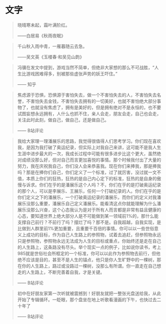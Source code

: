 # 文字



> 晓晴寒未起，霜叶满阶红。
>
> ——白居易《秋雨夜眠》




> 千山秋入雨中青，一雁暮随云去急。
>
> ——吴文英《玉楼春·和吴见山韵》



> 冯骥在发文中提到，游戏当然不简单，但绝非大家想的那么不可战胜，“人生比游戏困难得多，别被那些虚张声势的妖王吓住。”
>
> —— 知乎

> 焦虑源于恐惧，恐惧源于害怕失去，做一个不害怕失去的人，不害怕失去名誉，不害怕失去金钱，不害怕失去拥有的一切美好，也就不害怕绝大部分事物了，也就没有焦虑了，拥有是美好的，但是拥有绝对不是永恒的，也不要试图妄想永远拥有，人什么也抓不住，亲人会走，朋友会走，自己也会走，关注此时此刻，做自己，做自己，还是做自己。
>
> —— B站评论


> 我给大家理一理潘展乐的思路，我觉得很值得人们思考学习。你们现在喜欢我，是因为我打破了奥运纪录，但实际上对我自己来讲，这可能不是我人生生涯中进步最大的一次，我成长过程中可能有很多进步比这个更大，虽然绝对成绩没那么好，但对自己而言更加喜悦的事情。那个时候我付出了大量的努力，我在庆祝我自己，你们没人会来恭喜我。现在你们来捧我，那是捧我吗？那是在捧你们自己，你们定义了一个标准，过了就厉害，没过就一文不值，本质上你们的狂热，狂热的是自己内心定下的标准，狂热的是自身的傲慢与诉求。你们在乎的是潘展乐这个人吗？不，你们在乎的是打破奥运纪录的那个人，可以是李展乐、王展乐，任何一个打破纪录的人。你们在乎的是你们定义之下的潘展乐，一个打破奥运纪录的潘展乐，而你们的定义对我潘展乐没那么重要，潘展乐自己定义潘展乐。能看清这点你就能理解为什么潘展乐没那么兴奋，这个心态我认为是对于所有人而言都是非常有益且健康的心态，要知道世界上绝大部分人是不可能做到某一领域前1%的，那什么能支撑自己前行？不前行了吗？摆烂了吗？那不是。自我超越，自我实现，是比做到人群里前1%更加重要，且重要千百倍的事情。你可以以一些世俗意义上成功的目标，作为自己人生路上的参照物，试着去追赶，但参照物永远只是参照物，参照物永远无法成为人生的目标或重点，你始终还是走在自己的人生路上，这条路没有尽头。举个现实一点的例子，比如说你读书，考上985就是世俗社会所框定的一个标准，你可以以此作为参照物去前行，但他绝不应该是目的，甚至不是人生的锚点，他只是你人生旷野中的一棵树，那在你的人生路上，路过或没路过一棵树，没那么有所谓。你一直走在自己想走的人生路上，不断完善着自我，才是关键。
>
> —— B站评论

> 初中在好朋友家第一次听就被震撼到！好朋友就把一整张光盘送给我，从此开始了专辑循环。一眨眼，那个盘坐在地上听歌看漫画的下午，也快过去二十年了
>  
> —— B站评论




